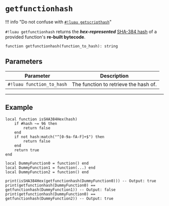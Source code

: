 # `getfunctionhash`

!!! info "Do not confuse with [`#!luau getscripthash`](../Scripts/getscripthash.md)"

`#!luau getfunctionhash` returns the ***hex-represented*** [SHA-384 hash](https://en.wikipedia.org/wiki/SHA-3) of a provided function's **re-built bytecode**.

```luau
function getfunctionhash(function_to_hash): string
```

## Parameters

| Parameter | Description |
|-----------|-------------|
| `#!luau function_to_hash` | The function to retrieve the hash of. |

---

## Example

```luau title="Checking the SHA-384 hash of functions with getfunctionhash" linenums="1"
local function isSHA384Hex(hash)
    if #hash ~= 96 then
        return false
    end
    if not hash:match("^[0-9a-fA-F]+$") then
        return false
    end
    return true
end

local DummyFunction0 = function() end
local DummyFunction1 = function(...) end
local DummyFunction2 = function() end

print(isSHA384Hex(getfunctionhash(DummyFunction0))) -- Output: true
print(getfunctionhash(DummyFunction0) == getfunctionhash(DummyFunction1)) -- Output: false
print(getfunctionhash(DummyFunction0) == getfunctionhash(DummyFunction2)) -- Output: true
```

